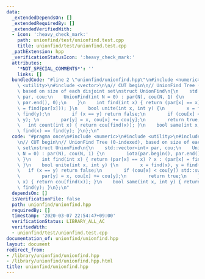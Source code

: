 ```yaml
---
data:
  _extendedDependsOn: []
  _extendedRequiredBy: []
  _extendedVerifiedWith:
  - icon: ':heavy_check_mark:'
    path: unionfind/test/unionfind.test.cpp
    title: unionfind/test/unionfind.test.cpp
  _pathExtension: hpp
  _verificationStatusIcon: ':heavy_check_mark:'
  attributes:
    '*NOT_SPECIAL_COMMENTS*': ''
    links: []
  bundledCode: "#line 2 \"unionfind/unionfind.hpp\"\n#include <numeric>\n#include\
    \ <utility>\n#include <vector>\n\n// CUT begin\n// UnionFind Tree (0-indexed),\
    \ based on size of each disjoint set\nstruct UnionFind\n{\n    std::vector<int>\
    \ par, cou;\n    UnionFind(int N = 0) : par(N), cou(N, 1) {\n        iota(par.begin(),\
    \ par.end(), 0);\n    }\n    int find(int x) { return (par[x] == x) ? x : (par[x]\
    \ = find(par[x])); }\n    bool unite(int x, int y) {\n        x = find(x), y =\
    \ find(y);\n        if (x == y) return false;\n        if (cou[x] < cou[y]) std::swap(x,\
    \ y); \n        par[y] = x, cou[x] += cou[y];\n        return true;\n    }\n \
    \   int count(int x) { return cou[find(x)]; }\n    bool same(int x, int y) { return\
    \ find(x) == find(y); }\n};\n"
  code: "#pragma once\n#include <numeric>\n#include <utility>\n#include <vector>\n\
    \n// CUT begin\n// UnionFind Tree (0-indexed), based on size of each disjoint\
    \ set\nstruct UnionFind\n{\n    std::vector<int> par, cou;\n    UnionFind(int\
    \ N = 0) : par(N), cou(N, 1) {\n        iota(par.begin(), par.end(), 0);\n   \
    \ }\n    int find(int x) { return (par[x] == x) ? x : (par[x] = find(par[x]));\
    \ }\n    bool unite(int x, int y) {\n        x = find(x), y = find(y);\n     \
    \   if (x == y) return false;\n        if (cou[x] < cou[y]) std::swap(x, y); \n\
    \        par[y] = x, cou[x] += cou[y];\n        return true;\n    }\n    int count(int\
    \ x) { return cou[find(x)]; }\n    bool same(int x, int y) { return find(x) ==\
    \ find(y); }\n};\n"
  dependsOn: []
  isVerificationFile: false
  path: unionfind/unionfind.hpp
  requiredBy: []
  timestamp: '2020-03-07 22:54:47+09:00'
  verificationStatus: LIBRARY_ALL_AC
  verifiedWith:
  - unionfind/test/unionfind.test.cpp
documentation_of: unionfind/unionfind.hpp
layout: document
redirect_from:
- /library/unionfind/unionfind.hpp
- /library/unionfind/unionfind.hpp.html
title: unionfind/unionfind.hpp
---
```

